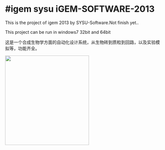 #igem sysu
iGEM-SOFTWARE-2013
==================
This is the project of igem 2013 by SYSU-Software.Not finish yet..

This project can be run in windows7 32bit and 64bit

这是一个合成生物学方面的自动化设计系统，从生物砖到质粒到回路，以及实验模拟等，功能齐全。

<img src="http://ww4.sinaimg.cn/mw690/b8700d2fgw1e6eirqqn66j207l0840t0.jpg" width="273" height="292" />